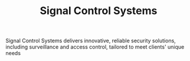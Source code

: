 ---
id: 3
title:  "Signal Control Systems"
body:   "Signal Control Systems delivers innovative, reliable security solutions, including surveillance and access control, tailored to meet clients' unique needs"
name: "Signal Control Systems"
---